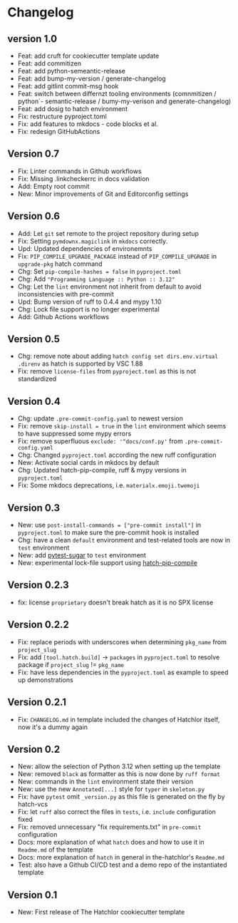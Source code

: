 # Changelog

## version 1.0

- Feat: add cruft for cookiecutter template update
- Feat: add commitizen
- Feat: add python-semeantic-release
- Feat: add bump-my-version / generate-changelog
- Feat: add gitlint commit-msg hook
- Feat: switch between differnzt tooling environments (comnmitizen / python´- semantic-release / bumy-my-verison and generate-changelog)
- Feat: add dosig to hatch environment
- Fix: restructure pyproject.toml
- Fix: add features to mkdocs - code blocks et al.
- Fix: redesign GitHubActions

## Version 0.7

- Fix: Linter commands in Github workflows
- Fix: Missing .linkcheckerrc in docs validation
- Add: Empty root commit
- New: Minor improvements of Git and Editorconfig settings

## Version 0.6

- Add: Let `git` set remote to the project repository during setup
- Fix: Setting `pymdownx.magiclink` in `mkdocs` correctly.
- Upd: Updated dependencies of environemnts
- Fix: `PIP_COMPILE_UPGRADE_PACKAGE` instead of `PIP_COMPILE_UPGRADE` in `upgrade-pkg` hatch command
- Chg: Set `pip-compile-hashes = false` in `pyproject.toml`
- Chg: Add `"Programming Language :: Python :: 3.12"`
- Chg: Let the `lint` environment not inherit from default to avoid inconsistencies with pre-commit
- Upd: Bump version of ruff to 0.4.4 and mypy 1.10
- Chg: Lock file support is no longer experimental
- Add: Github Actions workflows

## Version 0.5

- Chg: remove note about adding `hatch config set dirs.env.virtual .direnv` as hatch is supported by VSC 1.88
- Fix: remove `license-files` from `pyproject.toml` as this is not standardized

## Version 0.4

- Chg: update `.pre-commit-config.yaml` to newest version
- Fix: remove `skip-install = true` in the `lint` environment which seems to have suppressed some mypy errors
- Fix: remove superfluous `exclude: '^docs/conf.py'` from `.pre-commit-config.yaml`
- Chg: Changed `pyproject.toml` according the new ruff configuration
- New: Activate social cards in mkdocs by default
- Chg: Updated hatch-pip-compile, ruff & mypy versions in `pyproject.toml`
- Fix: Some mkdocs deprecations, i.e. `materialx.emoji.twemoji`

## Version 0.3

- New: use `post-install-commands = ["pre-commit install"]` in `pyproject.toml` to make sure the pre-commit hook is installed
- Chg: have a clean `default` environment and test-related tools are now in `test` environment
- New: add [pytest-sugar](https://github.com/Teemu/pytest-sugar/) to `test` environment
- New: experimental lock-file support using [hatch-pip-compile](https://github.com/juftin/hatch-pip-compile)

## Version 0.2.3

- fix: license `proprietary` doesn't break hatch as it is no SPX license

## Version 0.2.2

- Fix: replace periods with underscores when determining `pkg_name` from `project_slug`
- Fix: add `[tool.hatch.build]` -> `packages` in `pyproject.toml` to resolve package if `project_slug` != `pkg_name`
- Fix: have less dependencies in the `pyproject.toml` as example to speed up demonstrations

## Version 0.2.1

- Fix: `CHANGELOG.md` in template included the changes of Hatchlor itself, now it's a dummy again

## Version 0.2

- New: allow the selection of Python 3.12 when setting up the template
- New: removed `black` as formatter as this is now done by `ruff format`
- New: commands in the `lint` environment state their version
- New: use the new `Annotated[...]` style for `typer` in `skeleton.py`
- Fix: have `pytest` omit `_version.py` as this file is generated on the fly by hatch-vcs
- Fix: let `ruff` also correct the files in `tests`, i.e. `include` configuration fixed
- Fix: removed unnecessary "fix requirements.txt" in `pre-commit` configuration
- Docs: more explanation of what `hatch` does and how to use it in `Readme.md` of the template
- Docs: more explanation of `hatch` in general in the-hatchlor's `Readme.md`
- Test: also have a Github CI/CD test and a demo repo of the instantiated template

## Version 0.1

- New: First release of The Hatchlor cookiecutter template
